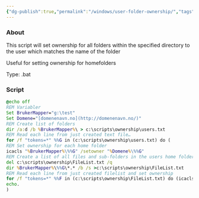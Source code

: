 ```yaml
---
{"dg-publish":true,"permalink":"/windows/user-folder-ownership/","tags":["public","windows","activedirectory"],"noteIcon":"1","created":"","updated":""}
---
```


### About
This script will set ownership for all folders within the specified directory to the user which matches the name of the folder

Useful for setting ownership for homefolders

Type: .bat

### Script
```bat
@echo off  
REM Variabler  
Set BrukerMapper="g:\test"  
Set Domene="[domenenavn.no](http://domenenavn.no/)"  
REM Create list of folders  
dir /a:d /b %BrukerMapper%\ > c:\scripts\ownership\users.txt  
REM Read each line from just created text file…  
for /f "tokens=*" %%G in (c:\scripts\ownership\users.txt) do (  
REM Set ownership for each home folder  
icacls "%BrukerMapper%\%%G" /setowner "%Domene%\%%G"  
REM Create a list of all files and sub-folders in the users home folder  
del c:\scripts\ownership\FileList.txt /q  
dir %BrukerMapper%\%%G\*.* /b /s >c:\scripts\ownership\FileList.txt  
REM Read each line from just created filelist and set ownership  
for /f "tokens=*" %%F in (c:\scripts\ownership\FileList.txt) do (icacls "%%F" /setowner "%Domene%\%%G")  
echo.  
)
```